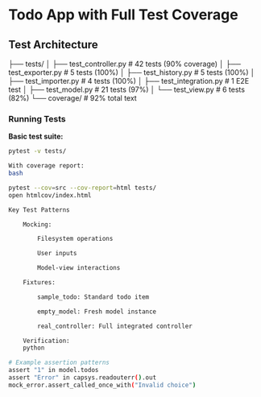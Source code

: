 # Todo App with Full Test Coverage

## Test Architecture

├── tests/
│ ├── test_controller.py # 42 tests (90% coverage)
│ ├── test_exporter.py # 5 tests (100%)
│ ├── test_history.py # 5 tests (100%)
│ ├── test_importer.py # 4 tests (100%)
│ ├── test_integration.py # 1 E2E test
│ ├── test_model.py # 21 tests (97%)
│ └── test_view.py # 6 tests (82%)
└── coverage/ # 92% total
text


### Running Tests

**Basic test suite:**
```bash
pytest -v tests/

With coverage report:
bash

pytest --cov=src --cov-report=html tests/
open htmlcov/index.html

Key Test Patterns

    Mocking:

        Filesystem operations

        User inputs

        Model-view interactions

    Fixtures:

        sample_todo: Standard todo item

        empty_model: Fresh model instance

        real_controller: Full integrated controller

    Verification:
    python

# Example assertion patterns
assert "1" in model.todos
assert "Error" in capsys.readouterr().out
mock_error.assert_called_once_with("Invalid choice")